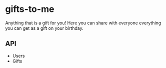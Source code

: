 # gifts-to-me

Anything that is a gift for you! Here you can share with everyone everything you can get as a gift on your birthday.

## API

- Users
- Gifts
